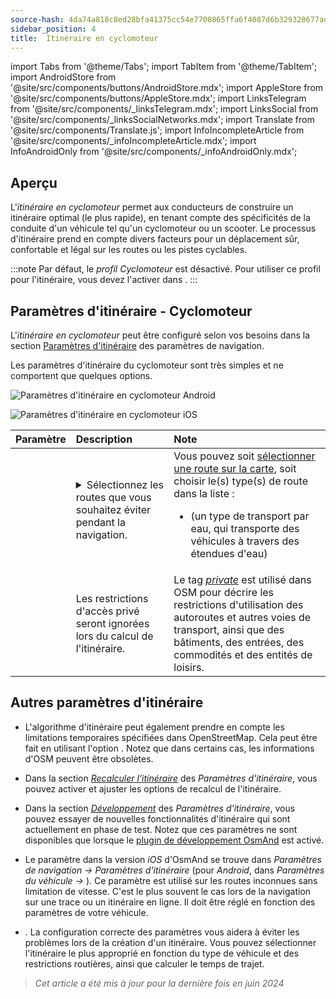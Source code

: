 ```yaml
---
source-hash: 4da74a818c8ed28bfa41375cc54e7700865ffa6f4087d6b329328677ad55ea00 
sidebar_position: 4
title:  Itinéraire en cyclomoteur
---
```


import Tabs from '@theme/Tabs';
import TabItem from '@theme/TabItem';
import AndroidStore from '@site/src/components/buttons/AndroidStore.mdx';
import AppleStore from '@site/src/components/buttons/AppleStore.mdx';
import LinksTelegram from '@site/src/components/_linksTelegram.mdx';
import LinksSocial from '@site/src/components/_linksSocialNetworks.mdx';
import Translate from '@site/src/components/Translate.js';
import InfoIncompleteArticle from '@site/src/components/_infoIncompleteArticle.mdx';
import InfoAndroidOnly from '@site/src/components/_infoAndroidOnly.mdx';


## Aperçu

L'*itinéraire en cyclomoteur* permet aux conducteurs de construire un itinéraire optimal (le plus rapide), en tenant compte des spécificités de la conduite d'un véhicule tel qu'un cyclomoteur ou un scooter. Le processus d'itinéraire prend en compte divers facteurs pour un déplacement sûr, confortable et légal sur les routes ou les pistes cyclables.

:::note
Par défaut, le *profil Cyclomoteur* est désactivé. Pour utiliser ce profil pour l'itinéraire, vous devez l'activer dans *<Translate android="true" ids="shared_string_menu,shared_string_settings,application_profiles"/>*.
:::


## Paramètres d'itinéraire - Cyclomoteur

L'*itinéraire en cyclomoteur* peut être configuré selon vos besoins dans la section [Paramètres d'itinéraire](../guidance/navigation-settings.md#route-parameters) des paramètres de navigation.

Les paramètres d'itinéraire du cyclomoteur sont très simples et ne comportent que quelques options.

<Tabs groupId="operating-systems">

<TabItem value="android" label="Android">

![Paramètres d'itinéraire en cyclomoteur Android](@site/static/img/navigation/routing/moped_routing_andr.png)

</TabItem>

<TabItem value="ios" label="iOS">

![Paramètres d'itinéraire en cyclomoteur iOS](@site/static/img/navigation/routing/moped_routing_ios.png)

</TabItem>

</Tabs>

| Paramètre | Description | Note |
|:------------|:---------------|:---------------|
| *<Translate android="true" ids="impassable_road"/>* | <details><summary> Sélectionnez les routes que vous souhaitez éviter pendant la navigation. </summary>![Éviter les routes Android](@site/static/img/navigation/routing/avoid_moped_android.png) </details> | Vous pouvez soit [sélectionner une route sur la carte](../../map/map-context-menu/#avoid-road), soit choisir le(s) type(s) de route dans la liste : <ul><li>[<Translate android="true" ids="routing_attr_avoid_ferries_name"/>](https://wiki.openstreetmap.org/wiki/Ferries) (un type de transport par eau, qui transporte des véhicules à travers des étendues d'eau)</li></ul>|
| *<Translate android="true" ids="routing_attr_allow_private_name"/>* | Les restrictions d'accès privé seront ignorées lors du calcul de l'itinéraire. | Le tag *[private](https://wiki.openstreetmap.org/wiki/Key:access)* est utilisé dans OSM pour décrire les restrictions d'utilisation des autoroutes et autres voies de transport, ainsi que des bâtiments, des entrées, des commodités et des entités de loisirs. |


## Autres paramètres d'itinéraire

- L'algorithme d'itinéraire peut également prendre en compte les limitations temporaires spécifiées dans OpenStreetMap. Cela peut être fait en utilisant l'option *[<Translate android="true" ids="temporary_conditional_routing"/>](../routing/osmand-routing.md#consider-temporary-limitations)*. Notez que dans certains cas, les informations d'OSM peuvent être obsolètes.

- Dans la section [*Recalculer l'itinéraire*](../../navigation/guidance/navigation-settings.md#recalculate-route) des *Paramètres d'itinéraire*, vous pouvez activer et ajuster les options de recalcul de l'itinéraire.

- Dans la section [*Développement*](../guidance/navigation-settings.md#development-settings) des *Paramètres d'itinéraire*, vous pouvez essayer de nouvelles fonctionnalités d'itinéraire qui sont actuellement en phase de test. Notez que ces paramètres ne sont disponibles que lorsque le [plugin de développement OsmAnd](../../plugins/development.md) est activé.

- Le paramètre *[<Translate ios="true" ids="road_speeds"/>](../guidance/navigation-settings.md#road-speeds)* dans la version *iOS* d'OsmAnd se trouve dans *Paramètres de navigation → Paramètres d'itinéraire* (pour *Android*, dans *Paramètres du véhicule → [<Translate android="true" ids="default_speed_setting_title"/>](../guidance/navigation-settings.md#default-speed--road-speeds)*). Ce paramètre est utilisé sur les routes inconnues sans limitation de vitesse. C'est le plus souvent le cas lors de la navigation sur une trace ou un itinéraire en ligne. Il doit être réglé en fonction des paramètres de votre véhicule.

- *[<Translate ios="true" ids="vehicle_parameters"/>](../guidance/navigation-settings.md#vehicle-parameters)*. La configuration correcte des paramètres vous aidera à éviter les problèmes lors de la création d'un itinéraire. Vous pouvez sélectionner l'itinéraire le plus approprié en fonction du type de véhicule et des restrictions routières, ainsi que calculer le temps de trajet.

> *Cet article a été mis à jour pour la dernière fois en juin 2024*

